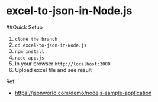 # excel-to-json-in-Node.js

##Quick Setup

1) `clone the branch`  <br>
2) `cd excel-to-json-in-Node.js` <br>
3) `npm install` <br>
4) `node app.js` <br>
5) In your browser `http://localhost:3000` <br>
6) Upload excel file and see result <br>

Ref
*   https://jsonworld.com/demo/nodejs-sample-application

